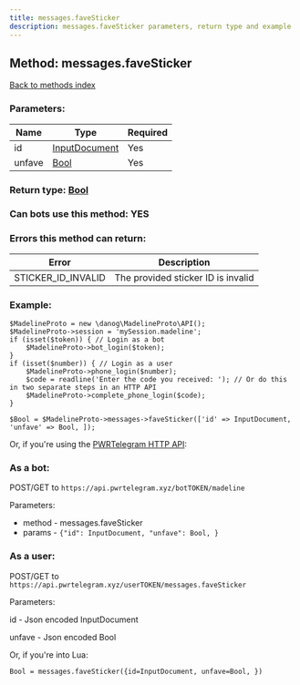 ```yaml
---
title: messages.faveSticker
description: messages.faveSticker parameters, return type and example
---
```

## Method: messages.faveSticker  
[Back to methods index](index.md)


### Parameters:

| Name     |    Type       | Required |
|----------|---------------|----------|
|id|[InputDocument](../types/InputDocument.md) | Yes|
|unfave|[Bool](../types/Bool.md) | Yes|


### Return type: [Bool](../types/Bool.md)

### Can bots use this method: **YES**


### Errors this method can return:

| Error    | Description   |
|----------|---------------|
|STICKER_ID_INVALID|The provided sticker ID is invalid|


### Example:


```
$MadelineProto = new \danog\MadelineProto\API();
$MadelineProto->session = 'mySession.madeline';
if (isset($token)) { // Login as a bot
    $MadelineProto->bot_login($token);
}
if (isset($number)) { // Login as a user
    $MadelineProto->phone_login($number);
    $code = readline('Enter the code you received: '); // Or do this in two separate steps in an HTTP API
    $MadelineProto->complete_phone_login($code);
}

$Bool = $MadelineProto->messages->faveSticker(['id' => InputDocument, 'unfave' => Bool, ]);
```

Or, if you're using the [PWRTelegram HTTP API](https://pwrtelegram.xyz):

### As a bot:

POST/GET to `https://api.pwrtelegram.xyz/botTOKEN/madeline`

Parameters:

* method - messages.faveSticker
* params - `{"id": InputDocument, "unfave": Bool, }`



### As a user:

POST/GET to `https://api.pwrtelegram.xyz/userTOKEN/messages.faveSticker`

Parameters:

id - Json encoded InputDocument

unfave - Json encoded Bool




Or, if you're into Lua:

```
Bool = messages.faveSticker({id=InputDocument, unfave=Bool, })
```

